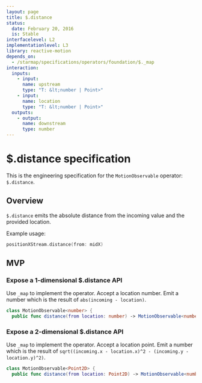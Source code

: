 ```yaml
---
layout: page
title: $.distance
status:
  date: February 20, 2016
  is: Stable
interfacelevel: L2
implementationlevel: L3
library: reactive-motion
depends_on:
  - /starmap/specifications/operators/foundation/$._map
interaction:
  inputs:
    - input:
      name: upstream
      type: "T: &lt;number | Point>"
    - input:
      name: location
      type: "T: &lt;number | Point>"
  outputs:
    - output:
      name: downstream
      type: number
---
```


# $.distance specification

This is the engineering specification for the `MotionObservable` operator: `$.distance`.

## Overview

`$.distance` emits the absolute distance from the incoming value and the provided location.

Example usage:

```swift
positionXStream.distance(from: midX)
```

## MVP

### Expose a 1-dimensional $.distance API

Use `_map` to implement the operator. Accept a location number. Emit a number which is the
result of `abs(incoming - location)`.

```swift
class MotionObservable<number> {
  public func distance(from location: number) -> MotionObservable<number>
```

### Expose a 2-dimensional $.distance API

Use `_map` to implement the operator. Accept a location point. Emit a number which is the
result of `sqrt((incoming.x - location.x)^2 - (incoming.y - location.y)^2)`.

```swift
class MotionObservable<Point2D> {
  public func distance(from location: Point2D) -> MotionObservable<number>
```
